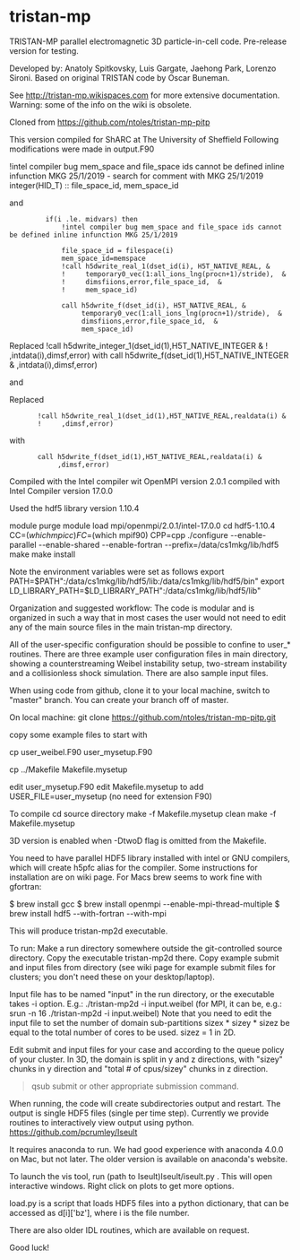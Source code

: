 # tristan-mp

TRISTAN-MP parallel electromagnetic 3D particle-in-cell code.
Pre-release version for testing. 

Developed by: Anatoly Spitkovsky, Luis Gargate, Jaehong Park, Lorenzo Sironi. 
Based on original TRISTAN code by Oscar Buneman. 

See http://tristan-mp.wikispaces.com for more extensive documentation. 
Warning: some of the info on the wiki is obsolete. 




Cloned from
https://github.com/ntoles/tristan-mp-pitp

This version compiled for ShARC at The University of Sheffield
Following modifications were made in output.F90

 !intel compiler bug mem_space and file_space ids cannot be defined inline infunction MKG 25/1/2019 - search for comment with MKG 25/1/2019
  integer(HID_T) :: file_space_id, mem_space_id

and



             if(i .le. midvars) then
                 !intel compiler bug mem_space and file_space ids cannot be defined inline infunction MKG 25/1/2019

                 file_space_id = filespace(i)
                 mem_space_id=memspace
                 !call h5dwrite_real_1(dset_id(i), H5T_NATIVE_REAL, &
                 !     temporary0_vec(1:all_ions_lng(procn+1)/stride),  &
                 !     dimsfiions,error,file_space_id,  &
                 !     mem_space_id)

                 call h5dwrite_f(dset_id(i), H5T_NATIVE_REAL, &
                      temporary0_vec(1:all_ions_lng(procn+1)/stride),  &
                      dimsfiions,error,file_space_id,  &
                      mem_space_id)


Replaced
           !call h5dwrite_integer_1(dset_id(1),H5T_NATIVE_INTEGER &
           !     ,intdata(i),dimsf,error)
with
	    call h5dwrite_f(dset_id(1),H5T_NATIVE_INTEGER &
                ,intdata(i),dimsf,error)


and


Replaced

           !call h5dwrite_real_1(dset_id(1),H5T_NATIVE_REAL,realdata(i) &
           !     ,dimsf,error)

with

           call h5dwrite_f(dset_id(1),H5T_NATIVE_REAL,realdata(i) &
                ,dimsf,error)

Compiled with the Intel compiler wit OpenMPI version 2.0.1 compiled with Intel Compiler version 17.0.0

Used the hdf5 library version 1.10.4



module purge
module load mpi/openmpi/2.0.1/intel-17.0.0
cd hdf5-1.10.4
CC=$(which mpicc) FC=$(which mpif90) CPP=cpp ./configure --enable-parallel --enable-shared --enable-fortran --prefix=/data/cs1mkg/lib/hdf5
make
make install

Note the environment variables were set as follows 
export PATH=$PATH":/data/cs1mkg/lib/hdf5/lib:/data/cs1mkg/lib/hdf5/bin"
export LD_LIBRARY_PATH=$LD_LIBRARY_PATH":/data/cs1mkg/lib/hdf5/lib"




Organization and suggested workflow: 
The code is modular and is organized in such a way that in most cases 
the user would not need to edit any of the main source files in the main 
tristan-mp directory. 

All of the user-specific configuration should be possible to confine
to user_* routines. There are three example user configuration files 
in main directory, showing a counterstreaming Weibel instability
setup, two-stream instability and a collisionless shock simulation. 
There are also sample input files.

When using code from github, clone it to your local machine, 
switch to "master" branch. You can create your branch off of master.

On local machine:
git clone https://github.com/ntoles/tristan-mp-pitp.git

copy some example files to start with

cp user_weibel.F90 user_mysetup.F90

cp ../Makefile Makefile.mysetup

edit user_mysetup.F90
edit Makefile.mysetup to add USER_FILE=user_mysetup 
(no need for extension F90)

To compile
cd source directory 
make -f Makefile.mysetup clean
make -f Makefile.mysetup

3D version is enabled when -DtwoD flag is omitted from the Makefile. 
 
You need to have parallel HDF5 library installed with intel or GNU compilers, 
which will create h5pfc alias for the compiler. Some instructions for 
installation are on wiki page. For Macs brew seems to work fine with gfortran:

$ brew install gcc
$ brew install openmpi --enable-mpi-thread-multiple
$ brew install hdf5 --with-fortran --with-mpi

This will produce tristan-mp2d executable. 

To run:
Make a run directory somewhere outside the git-controlled source directory. 
Copy the executable tristan-mp2d there. 
Copy example submit and input files from directory 
(see wiki page for example submit
files for clusters; you don't need these on your desktop/laptop).
 
Input file has to be named "input" in the run directory, or the executable takes -i option. 
E.g.: 
./tristan-mp2d -i input.weibel
(for MPI, it can be, e.g.: srun -n 16 ./tristan-mp2d -i input.weibel)
Note that you need to edit the input file to set the number of domain sub-partitions
 sizex * sizey * sizez be equal to the total number of cores to be used. sizez = 1 in 2D. 

Edit submit and input files for your case and according to the queue policy of your cluster. 
In 3D, the domain is split in y and z directions, 
with "sizey" chunks in y direction and "total # of cpus/sizey" chunks in z direction. 

>qsub submit 
or other appropriate submission command. 

When running, the code will create subdirectories output and restart.
The output is single HDF5 files (single per time step). 
Currently we provide routines to interactively view output using python.
https://github.com/pcrumley/Iseult

It requires anaconda to run. We had good experience with anaconda 4.0.0 
on Mac, but not later. The older version is available on anaconda's website. 

To launch the vis tool, run (path to Iseult)Iseult/iseult.py .
This will open interactive windows. Right click on plots to get more options. 

load.py is a script that loads HDF5 files into a python dictionary, 
that can be accessed as d[i]['bz'], where i is the file number. 

There are also older IDL routines, which are available on request. 

Good luck! 

